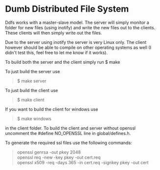 Dumb Distributed File System
============================

Ddfs works with a master-slave model. The server will simply monitor a folder for new files (using inotify) and write the new files out to the clients. These clients will then simply write out the files.

Due to the server using inotify the server is very Linux only. The client however should be able to compile on other operating systems as well (I didn't test this, feel free to let me know if it works).

To build both the server and the client simply run $ make

To just build the server use
> $ make server

To just build the client use
>$ make client

If you want to build the client for windows use
> $ make windows

in the client folder. To build the client and server without openssl uncomment the #define NO_OPENSSL line in global/defines.h.

To generate the required ssl files use the following commands:
> openssl genrsa -out pkey 2048<br />
> openssl req -new -key pkey -out cert.req<br />
> openssl x509 -req -days 365 -in cert.req -signkey pkey -out cert